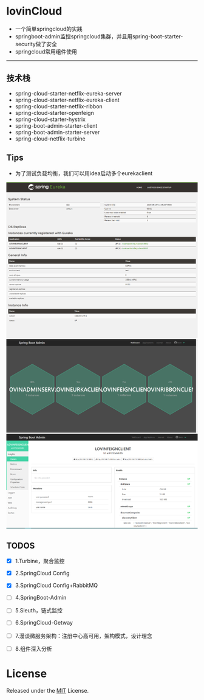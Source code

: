 # lovinCloud 

* 一个简单springcloud的实践
* springboot-admin监控springcloud集群，并且用spring-boot-starter-security做了安全
* springcloud常用组件使用

---

## 技术栈

* spring-cloud-starter-netflix-eureka-server
* spring-cloud-starter-netflix-eureka-client
* spring-cloud-starter-netflix-ribbon
* spring-cloud-starter-openfeign
* spring-cloud-starter-hystrix
* spring-boot-admin-starter-client
* spring-boot-admin-starter-server
* spring-cloud-netflix-turbine

## Tips

* 为了测试负载均衡，我们可以用idea启动多个eurekaclient

![注册中心](./static/images/注册中心.png)
![监控概览](./static/images/wallboard.png)
![详情](./static/images/detail.png)


## TODOS

- [x]  1.Turbine，聚合监控
- [x]  2.SpringCloud Config
- [x]  3.SpringCloud Config+RabbitMQ
- [ ]  4.SpringBoot-Admin
- [ ]  5.Sleuth，链式监控
- [ ]  6.SpringCloud-Getway
- [ ]  7.漫谈微服务架构：注册中心高可用，架构模式，设计理念
- [ ]  8.组件深入分析


# License
Released under the [MIT](LICENSE) License.
